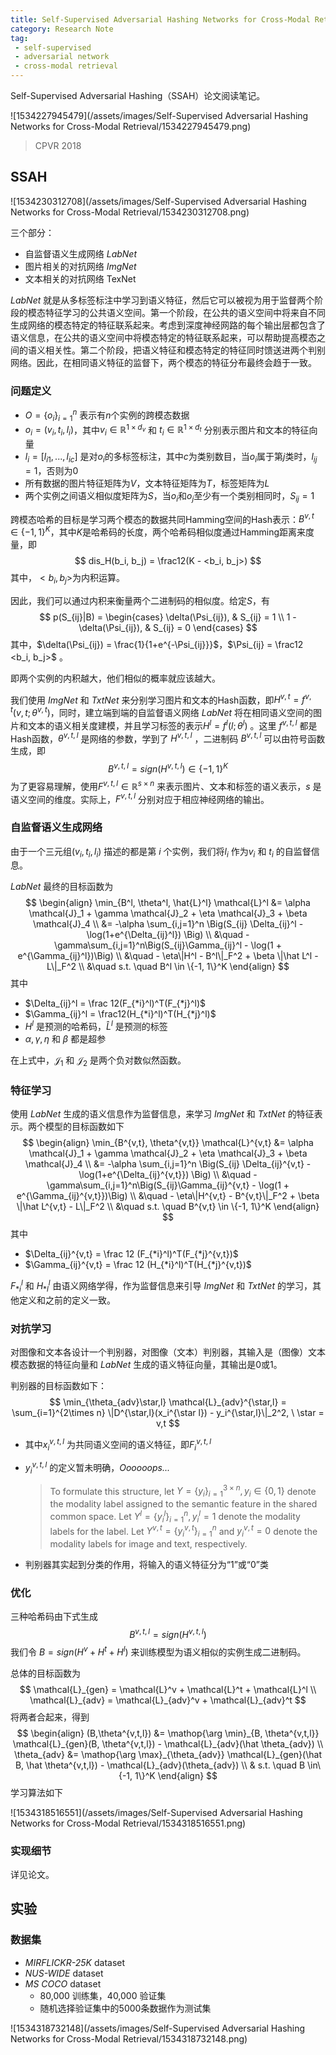 ```yaml
---
title: Self-Supervised Adversarial Hashing Networks for Cross-Modal Retrieval
category: Research Note
tag:
 - self-supervised
 - adversarial network
 - cross-modal retrieval
---
```


Self-Supervised Adversarial Hashing（SSAH）论文阅读笔记。



![1534227945479](/assets/images/Self-Supervised Adversarial Hashing Networks for Cross-Modal Retrieval/1534227945479.png)

> CPVR 2018

## SSAH

![1534230312708](/assets/images/Self-Supervised Adversarial Hashing Networks for Cross-Modal Retrieval/1534230312708.png)

三个部分：

* 自监督语义生成网络 *LabNet*
* 图片相关的对抗网络 *ImgNet*
* 文本相关的对抗网络 TexNet

*LabNet* 就是从多标签标注中学习到语义特征，然后它可以被视为用于监督两个阶段的模态特征学习的公共语义空间。第一个阶段，在公共的语义空间中将来自不同生成网络的模态特定的特征联系起来。考虑到深度神经网路的每个输出层都包含了语义信息，在公共的语义空间中将模态特定的特征联系起来，可以帮助提高模态之间的语义相关性。第二个阶段，把语义特征和模态特定的特征同时馈送进两个判别网络。因此，在相同语义特征的监督下，两个模态的特征分布最终会趋于一致。

### 问题定义

* $O = \{o_i\}_{i=1}^n$ 表示有$n$个实例的跨模态数据
* $o_i = (v_i, t_i, l_i)$，其中$v_i \in \mathbb{R}^{1\times d_v}$ 和 $t_i \in \mathbb{R}^{1\times d_t}$ 分别表示图片和文本的特征向量
* $l_i = [l_{i1}, ..., l_{ic}]$ 是对$o_i$的多标签标注，其中$c$为类别数目，当$o_i$属于第$j$类时，$l_{ij} = 1$，否则为0
* 所有数据的图片特征矩阵为$V$，文本特征矩阵为$T$，标签矩阵为$L$
* 两个实例之间语义相似度矩阵为$S$，当$o_i$和$o_j$至少有一个类别相同时，$S_{ij} = 1$

跨模态哈希的目标是学习两个模态的数据共同Hamming空间的Hash表示：$B^{v,t} \in \{-1, 1\}^K$，其中$K$是哈希码的长度，两个哈希码相似度通过Hamming距离来度量，即
$$
dis_H(b_i, b_j) = \frac12(K - <b_i, b_j>)
$$
其中，$<b_i, b_j>$为内积运算。

因此，我们可以通过内积来衡量两个二进制码的相似度。给定$S$，有
$$
p(S_{ij}|B) = \begin{cases}
\delta(\Psi_{ij}), & S_{ij} = 1 \\
1 - \delta(\Psi_{ij}), & S_{ij} = 0
\end{cases}
$$
其中，$\delta(\Psi_{ij}) = \frac{1}{1+e^{-\Psi_{ij}}}$，$\Psi_{ij} = \frac12 <b_i, b_j>$ 。

即两个实例的内积越大，他们相似的概率就应该越大。

我们使用 *ImgNet* 和 *TxtNet* 来分别学习图片和文本的Hash函数，即$H^{v,t} = f^{v,t}(v,t;\theta^{v,t})$，同时，建立端到端的自监督语义网络 *LabNet* 将在相同语义空间的图片和文本的语义相关度建模，并且学习标签的表示$H^l = f^l(l;\theta^l)$ 。这里 $f^{v,t,l}$ 都是Hash函数，$\theta^{v,t,l}$ 是网络的参数，学到了 $H^{v,t,l}$ ，二进制码 $B^{v,t,l}$ 可以由符号函数生成，即
$$
B^{v,t,l} = sign(H^{v,t,l}) \in \{-1, 1\}^K
$$
为了更容易理解，使用$F^{v,t,l} \in \mathbb{R}^{s\times n}$ 来表示图片、文本和标签的语义表示，$s$ 是语义空间的维度。实际上，$F^{v,t,l}$ 分别对应于相应神经网络的输出。

### 自监督语义生成网络

由于一个三元组$(v_i, t_i, l_i)$ 描述的都是第 $i$ 个实例，我们将$l_i$ 作为$v_i$ 和 $t_i$ 的自监督信息。

*LabNet* 最终的目标函数为
$$
\begin{align}
\min_{B^l, \theta^l, \hat{L}^l} \mathcal{L}^l &= \alpha \mathcal{J}_1 + \gamma \mathcal{J}_2 + \eta \mathcal{J}_3 + \beta \mathcal{J}_4 \\
&= -\alpha \sum_{i,j=1}^n \Big(S_{ij} \Delta_{ij}^l - \log(1+e^{\Delta_{ij}^l}) \Big) \\
&\quad -\gamma\sum_{i,j=1}^n\Big(S_{ij}\Gamma_{ij}^l - \log(1 + e^{\Gamma_{ij}^l})\Big) \\
&\quad - \eta\|H^l - B^l\|_F^2 + \beta \|\hat L^l - L\|_F^2 \\
&\quad s.t. \quad B^l \in \{-1, 1\}^K
\end{align}
$$
其中

* $\Delta_{ij}^l = \frac 12(F_{*i}^l)^T(F_{*j}^l)$
* $\Gamma_{ij}^l = \frac12(H_{*i}^l)^T(H_{*j}^l)$
* $H^l$ 是预测的哈希码，$\hat L^l$ 是预测的标签
* $\alpha, \gamma, \eta$ 和 $\beta$ 都是超参

在上式中，$\mathcal{J}_1$ 和 $\mathcal{J}_2$ 是两个负对数似然函数。

### 特征学习

使用 *LabNet* 生成的语义信息作为监督信息，来学习 *ImgNet* 和 *TxtNet* 的特征表示。两个模型的目标函数如下
$$
\begin{align}
\min_{B^{v,t}, \theta^{v,t}} \mathcal{L}^{v,t} &= \alpha \mathcal{J}_1 + \gamma \mathcal{J}_2 + \eta \mathcal{J}_3 + \beta \mathcal{J}_4 \\
&= -\alpha \sum_{i,j=1}^n \Big(S_{ij} \Delta_{ij}^{v,t} - \log(1+e^{\Delta_{ij}^{v,t}}) \Big) \\
&\quad -\gamma\sum_{i,j=1}^n\Big(S_{ij}\Gamma_{ij}^{v,t} - \log(1 + e^{\Gamma_{ij}^{v,t}})\Big) \\
&\quad - \eta\|H^{v,t} - B^{v,t}\|_F^2 + \beta \|\hat L^{v,t} - L\|_F^2 \\
&\quad s.t. \quad B^{v,t} \in \{-1, 1\}^K
\end{align}
$$
其中

* $\Delta_{ij}^{v,t} = \frac 12 (F_{*i}^l)^T(F_{*j}^{v,t})$
* $\Gamma_{ij}^{v,t} = \frac 12 (H_{*i}^l)^T(H_{*j}^{v,t})$

$F_{*i}^l$ 和 $H_{*l}^l$ 由语义网络学得，作为监督信息来引导 *ImgNet* 和 *TxtNet* 的学习，其他定义和之前的定义一致。

### 对抗学习

对图像和文本各设计一个判别器，对图像（文本）判别器，其输入是（图像）文本模态数据的特征向量和 *LabNet* 生成的语义特征向量，其输出是0或1。

判别器的目标函数如下：
$$
\min_{\theta_{adv}\star,l} \mathcal{L}_{adv}^{\star,l} = \sum_{i=1}^{2\times n} \|D^{\star,l}(x_i^{\star l}) - y_i^{\star,l}\|_2^2, \ \star = v,t
$$

* 其中$x_i^{v,t,l}$ 为共同语义空间的语义特征，即$F_i^{v,t,l}$

* $y_i^{v,t,l}$ 的定义暂未明确，*Oooooops...*

  > To formulate this structure, let $Y = \{y_i\}^{3×n}_{i=1} , y_i \in \{0, 1\}$ denote the modality label assigned to the semantic feature in the shared common space. Let $Y^l = \{y^l_i\}^n_{i=1}, y^l_i = 1$ denote the modality labels for the label. Let $Y^{v,t} = \{y^{v,t}_i\}^n_{i=1}$ and $y^{v,t}_i = 0$ denote the modality labels for image and text, respectively.

* 判别器其实起到分类的作用，将输入的语义特征分为“1”或“0”类

### 优化

三种哈希码由下式生成
$$
B^{v,t,l} = sign(H^{v,t,l})
$$
我们令 $B = sign(H^v + H^t + H^l)$ 来训练模型为语义相似的实例生成二进制码。

总体的目标函数为
$$
\mathcal{L}_{gen} = \mathcal{L}^v + \mathcal{L}^t + \mathcal{L}^l \\
\mathcal{L}_{adv} = \mathcal{L}_{adv}^v + \mathcal{L}_{adv}^t
$$
将两者合起来，得到
$$
\begin{align}
(B,\theta^{v,t,l}) &= \mathop{\arg \min}_{B, \theta^{v,t,l}} \mathcal{L}_{gen}(B, \theta^{v,t,l}) - \mathcal{L}_{adv}(\hat \theta_{adv}) \\
\theta_{adv} &= \mathop{\arg \max}_{\theta_{adv}} \mathcal{L}_{gen}(\hat B, \hat \theta^{v,t,l}) - \mathcal{L}_{adv}(\theta_{adv}) \\
& s.t. \quad B \in\{-1, 1\}^K
\end{align}
$$
学习算法如下

![1534318516551](/assets/images/Self-Supervised Adversarial Hashing Networks for Cross-Modal Retrieval/1534318516551.png)

### 实现细节

详见论文。

## 实验

### 数据集

* *MIRFLICKR-25K* dataset
* *NUS-WIDE* dataset
* *MS COCO* dataset
  * 80,000 训练集，40,000 验证集
  * 随机选择验证集中的5000条数据作为测试集

![1534318732148](/assets/images/Self-Supervised Adversarial Hashing Networks for Cross-Modal Retrieval/1534318732148.png)







